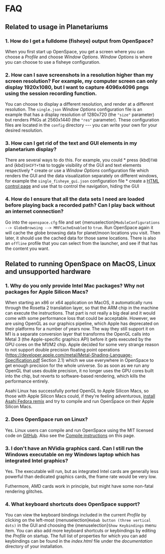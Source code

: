 # FAQ
## Related to usage in Planetariums
### 1. How do I get a fulldome (fisheye) output from OpenSpace?
When you first start up OpenSpace, you get a screen where you can choose a _Profile_ and choose _Window Options_. _Window Options_ is where you can choose to use a fisheye configuration. 

### 2. How can I save screenshots in a resolution higher than my screen resolution? For example, my computer screen can only display 1920x1080, but I want to capture 4096x4096 pngs using the session recording function.
You can choose to display a different resolution, and render at a different resolution. The `single.json` _Window Options_ configuration file is an example that has a display resolution of 1280x720 (the `"size"` parameter) but renders PNGs at 2560x1440 (the `"res"` parameter). These configuration files are located in the `config` directory --- you can write your own for your desired resolution.

### 3. How can I get rid of the text and GUI elements in my planetarium display?
There are several ways to do this. For example, you could
    * press {kbd}`TAB` and {kbd}`SHIFT+TAB` to toggle visibility of the GUI and text elements respectively
    * create or use a _Window Options_ configuration file which renders the GUI and the data visualization separately on different windows, for example the `single_fisheye_gui.json` configuration file
    * create a [HTML control page](/how-to/html-controls-setup/index) and use that to control the navigation, hiding the GUI

### 4. How do I ensure that all the data sets I need are loaded before playing back a recorded path? Can I play back without an internet connection?
Go into the `openspace.cfg` file and set {menuselection}`ModuleConfigurations --> GlobeBrowsing --> MRFCacheEnabled` to `true`. Run OpenSpace again it will cache the globe browsing data for planet/moon locations you visit. Then later, it should use the cached data for those same locations. There is also an `offline` profile that you can select from the launcher, and see if that has the content you want.

## Related to running OpenSpace on MacOS, Linux and unsupported hardware 
### 1. Why do you only provide Intel Mac packages? Why not packages for Apple Silicon Macs?
When starting an x86 or x64 application on MacOS, it automatically runs through the Rosetta 2 translation layer, so that the ARM chip in the machine can execute the instructions.  That part is not really a big deal and it would come with some performance loss that could be acceptable.  However, we are using OpenGL as our graphics pipeline, which Apple has deprecated on their platforms for a number of years now.  The way they still support it on M1 is a separate conversion layer that transforms the OpenGL calls into Metal 3 (the Apple-specific graphics API) before it gets executed by the GPU cores on the M1/M2 chip.  Apple decided for some very strange reason to not support double precision floating point operations (https://developer.apple.com/metal/Metal-Shading-Language-Specification.pdf Section 2.1) which we use everywhere in OpenSpace to get enough precision for the whole universe. So as soon as we run any OpenGL that uses double precision, it no longer uses the GPU cores built into the chip, but reverts to software-based rendering, which kills the performance entirely.

Asahi Linux has successfully ported OpenGL to Apple Silicon Macs, so those with Apple Silicon Macs could, if they're feeling adventurous, [install Asahi Fedora remix](https://asahilinux.org/fedora/) and try to compile and run OpenSpace on their Apple Silicon Macs.

### 2. Does OpenSpace run on Linux?
Yes. Linux users can compile and run OpenSpace using the MIT licensed code on [GitHub](https://github.com/OpenSpace/OpenSpace). Also see the [Compile instructions](/dev/compiling/index) on this page.

### 3. I don't have an NVidia graphics card. Can I still run the Windows executable on my Windows laptop which has integrated Intel graphics?
Yes. The executable will run, but as integrated Intel cards are generally less powerful than dedicated graphics cards, the frame rate would be very low.

Futhermore, AMD cards work in principle, but might have some non-fatal rendering glitches.

### 4. What keyboard shortcuts does OpenSpace support?
You can view the keyboard bindings included in the current _Profile_ by clicking on the left-most {menuselection}`Kebab button (three vertical dots)` in the GUI and choosing the {menuselection}`Show Keybindings` menu item. You can also add more keyboard shortcuts or keybindings by editing the _Profile_ on startup. The full list of properties for which you can add keybindings can be found in the _index.html_ file under the _documentation_ directory of your installation.
